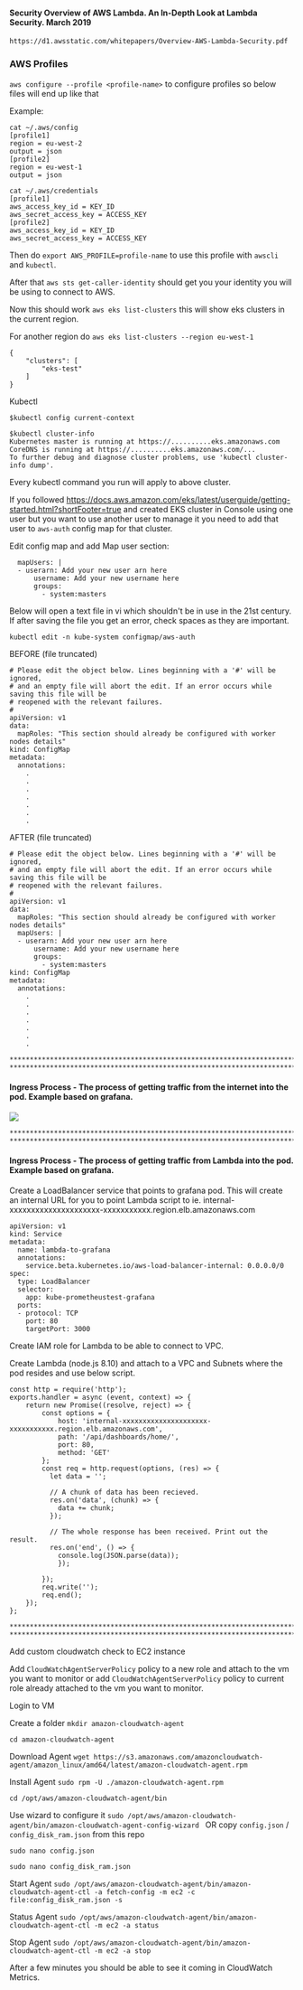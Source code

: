 #### Security Overview of AWS Lambda. An In-Depth Look at Lambda Security. March 2019

`https://d1.awsstatic.com/whitepapers/Overview-AWS-Lambda-Security.pdf`

### AWS Profiles

`aws configure --profile <profile-name>` to configure profiles so below files will end up like that

Example:

```
cat ~/.aws/config
[profile1]
region = eu-west-2
output = json
[profile2]
region = eu-west-1
output = json
```

```
cat ~/.aws/credentials
[profile1]
aws_access_key_id = KEY_ID
aws_secret_access_key = ACCESS_KEY
[profile2]
aws_access_key_id = KEY_ID
aws_secret_access_key = ACCESS_KEY
```

Then do `export AWS_PROFILE=profile-name` to use this profile with `awscli` and `kubectl`.

After that `aws sts get-caller-identity` should get you your identity you will be using to connect to AWS.

Now this should work `aws eks list-clusters` this will show eks clusters in the current region. 

For another region do  `aws eks list-clusters --region eu-west-1`

```
{
    "clusters": [
        "eks-test"
    ]
}
```

Kubectl


```
$kubectl config current-context

$kubectl cluster-info
Kubernetes master is running at https://..........eks.amazonaws.com
CoreDNS is running at https://..........eks.amazonaws.com/...
To further debug and diagnose cluster problems, use 'kubectl cluster-info dump'.
```

Every kubectl command you run will apply to above cluster.

If you followed https://docs.aws.amazon.com/eks/latest/userguide/getting-started.html?shortFooter=true and created EKS cluster in Console using one user but you want to use another user to manage it you need to add that user to `aws-auth` config map for that cluster.

Edit config map and add Map user section:

```
  mapUsers: |
  - userarn: Add your new user arn here
      username: Add your new username here
      groups:
        - system:masters
```

Below will open a text file in vi which shouldn't be in use in the 21st century. If after saving the file you get an error, check spaces as they are important.

`kubectl edit -n kube-system configmap/aws-auth`

BEFORE (file truncated)

```
# Please edit the object below. Lines beginning with a '#' will be ignored,
# and an empty file will abort the edit. If an error occurs while saving this file will be
# reopened with the relevant failures.
#
apiVersion: v1
data:
  mapRoles: "This section should already be configured with worker nodes details"
kind: ConfigMap
metadata:
  annotations:
    .
    .
    .
    .
    .
    .
    .
```


AFTER (file truncated)

```
# Please edit the object below. Lines beginning with a '#' will be ignored,
# and an empty file will abort the edit. If an error occurs while saving this file will be
# reopened with the relevant failures.
#
apiVersion: v1
data:
  mapRoles: "This section should already be configured with worker nodes details"
  mapUsers: |
  - userarn: Add your new user arn here
      username: Add your new username here
      groups:
        - system:masters
kind: ConfigMap
metadata:
  annotations:
    .
    .
    .
    .
    .
    .
    .
```



```
***************************************************************************************************
***************************************************************************************************
```

#### Ingress Process - The process of getting traffic from the internet into the pod. Example based on grafana.


 ![](aws_ingress_process_grafana.png)


```
***************************************************************************************************
***************************************************************************************************
```

#### Ingress Process - The process of getting traffic from Lambda into the pod. Example based on grafana.

Create a LoadBalancer service that points to grafana pod. This will create an internal URL for you to point Lambda script to ie. internal-xxxxxxxxxxxxxxxxxxxxx-xxxxxxxxxxx.region.elb.amazonaws.com

```
apiVersion: v1
kind: Service
metadata:
  name: lambda-to-grafana
  annotations:
    service.beta.kubernetes.io/aws-load-balancer-internal: 0.0.0.0/0
spec:
  type: LoadBalancer
  selector:
    app: kube-prometheustest-grafana
  ports:
  - protocol: TCP
    port: 80
    targetPort: 3000
```

Create IAM role for Lambda to be able to connect to VPC.

Create Lambda (node.js 8.10) and attach to a VPC and Subnets where the pod resides and use below script.

```
const http = require('http');
exports.handler = async (event, context) => {
    return new Promise((resolve, reject) => {
        const options = {
            host: 'internal-xxxxxxxxxxxxxxxxxxxxx-xxxxxxxxxxx.region.elb.amazonaws.com',
            path: '/api/dashboards/home/',
            port: 80,
            method: 'GET'
        };
        const req = http.request(options, (res) => {
          let data = '';

          // A chunk of data has been recieved.
          res.on('data', (chunk) => {
            data += chunk;
          });

          // The whole response has been received. Print out the result.
          res.on('end', () => {
            console.log(JSON.parse(data));
            });

        });
        req.write('');
        req.end();
    });
};
```


```
***************************************************************************************************
***************************************************************************************************
```

Add custom cloudwatch check to EC2 instance

Add `CloudWatchAgentServerPolicy` policy to a new role and attach to the vm you want to monitor or add `CloudWatchAgentServerPolicy` policy to current role already attached to the vm you want to monitor.

Login to VM

Create a folder
`mkdir amazon-cloudwatch-agent`

`cd amazon-cloudwatch-agent`

Download Agent
`wget https://s3.amazonaws.com/amazoncloudwatch-agent/amazon_linux/amd64/latest/amazon-cloudwatch-agent.rpm`

Install Agent
`sudo rpm -U ./amazon-cloudwatch-agent.rpm`

`cd /opt/aws/amazon-cloudwatch-agent/bin`

Use wizard to configure it `sudo /opt/aws/amazon-cloudwatch-agent/bin/amazon-cloudwatch-agent-config-wizard
` OR copy `config.json` / `config_disk_ram.json` from this repo

`sudo nano config.json`

`sudo nano config_disk_ram.json`


Start Agent
`sudo /opt/aws/amazon-cloudwatch-agent/bin/amazon-cloudwatch-agent-ctl -a fetch-config -m ec2 -c file:config_disk_ram.json -s`

Status Agent
`sudo /opt/aws/amazon-cloudwatch-agent/bin/amazon-cloudwatch-agent-ctl -m ec2 -a status`

Stop Agent
`sudo /opt/aws/amazon-cloudwatch-agent/bin/amazon-cloudwatch-agent-ctl -m ec2 -a stop`

After a few minutes you should be able to see it coming in CloudWatch Metrics.









